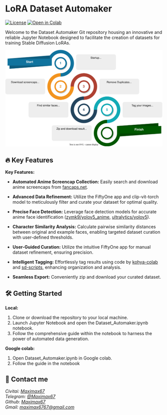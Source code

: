 # LoRA Dataset Automaker
[![License](https://img.shields.io/github/license/Maximax67/LoRA-Dataset-Automaker)](https://github.com/Maximax67/LoRA-Dataset-Automaker/blob/main/LICENSE)
[![Open in Colab](https://colab.research.google.com/assets/colab-badge.svg)](https://colab.research.google.com/github/Maximax67/LoRA-Dataset-Automaker/blob/main/Dataset_Automaker.ipynb)

Welcome to the Dataset Automaker Git repository housing an innovative and reliable Jupyter Notebook designed to facilitate the creation of datasets for training Stable Diffusion LoRAs.

![image.svg](./image.svg)

## 🔥 Key Features

**Key Features:**

- **Automated Anime Screencap Collection:** Easily search and download anime screencaps from [fancaps.net](https://fancaps.net/).

- **Advanced Data Refinement:** Utilize the FiftyOne app and clip-vit-torch model to meticulously filter and curate your dataset for optimal quality.

- **Precise Face Detection:** Leverage face detection models for accurate anime face identification ([zymk9/yolov5_anime](https://github.com/zymk9/yolov5_anime), [ultralytics/yolov5](https://github.com/ultralytics/yolov5)).

- **Character Similarity Analysis:** Calculate pairwise similarity distances between original and example faces, enabling targeted dataset curation with user-defined thresholds.

- **User-Guided Curation:** Utilize the intuitive FiftyOne app for manual dataset refinement, ensuring precision.

- **Intelligent Tagging:** Effortlessly tag results using code by [kohya-colab](https://github.com/hollowstrawberry/kohya-colab) and [sd-scripts](https://github.com/kohya-ss/sd-scripts), enhancing organization and analysis.

- **Seamless Export:** Conveniently zip and download your curated dataset.

## 🛠️ Getting Started

**Local:**
1. Clone or download the repository to your local machine.
2. Launch Jupyter Notebook and open the Dataset_Automaker.ipynb notebook.
3. Follow the comprehensive guide within the notebook to harness the power of automated data generation.

**Google colab:**
1. Open Dataset_Automaker.ipynb in Google colab.
2. Follow the guide in the notebook

## 📧 Contact me
*Civitai: [Maximax67](https://civitai.com/user/Maximax67)*  
*Telegram: [@Maximax67](https://t.me/Maximax67)*  
*Github: [Maximax67](https://github.com/Maximax67)*  
*Gmail: maximax6767@gmail.com*  
